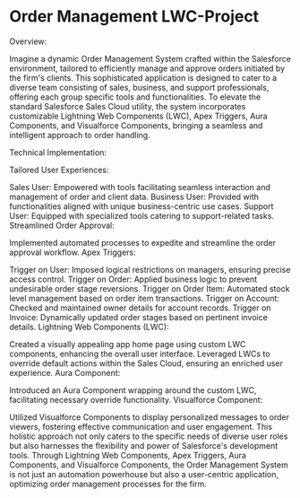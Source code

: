 # Order Management LWC-Project
Overview:

Imagine a dynamic Order Management System crafted within the Salesforce environment, tailored to efficiently manage and approve orders initiated by the firm's clients. This sophisticated application is designed to cater to a diverse team consisting of sales, business, and support professionals, offering each group specific tools and functionalities. To elevate the standard Salesforce Sales Cloud utility, the system incorporates customizable Lightning Web Components (LWC), Apex Triggers, Aura Components, and Visualforce Components, bringing a seamless and intelligent approach to order handling.

Technical Implementation:

Tailored User Experiences:

Sales User: Empowered with tools facilitating seamless interaction and management of order and client data.
Business User: Provided with functionalities aligned with unique business-centric use cases.
Support User: Equipped with specialized tools catering to support-related tasks.
Streamlined Order Approval:

Implemented automated processes to expedite and streamline the order approval workflow.
Apex Triggers:

Trigger on User: Imposed logical restrictions on managers, ensuring precise access control.
Trigger on Order: Applied business logic to prevent undesirable order stage reversions.
Trigger on Order Item: Automated stock level management based on order item transactions.
Trigger on Account: Checked and maintained owner details for account records.
Trigger on Invoice: Dynamically updated order stages based on pertinent invoice details.
Lightning Web Components (LWC):

Created a visually appealing app home page using custom LWC components, enhancing the overall user interface.
Leveraged LWCs to override default actions within the Sales Cloud, ensuring an enriched user experience.
Aura Component:

Introduced an Aura Component wrapping around the custom LWC, facilitating necessary override functionality.
Visualforce Component:

Utilized Visualforce Components to display personalized messages to order viewers, fostering effective communication and user engagement.
This holistic approach not only caters to the specific needs of diverse user roles but also harnesses the flexibility and power of Salesforce's development tools. Through Lightning Web Components, Apex Triggers, Aura Components, and Visualforce Components, the Order Management System is not just an automation powerhouse but also a user-centric application, optimizing order management processes for the firm.







